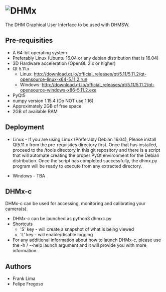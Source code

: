 # ![DHMx](https://github.jpl.nasa.gov/DHM/dhm_gui/blob/master/dhmx_logo_sm.png?raw=true)
The DHM Graphical User Interface to be used with DHMSW.

## Pre-requisities
* A 64-bit operating system
* Preferably Linux (Ubuntu 16.04 or any debian distribution that is 16.04)
* 3D Hardware acceleration (OpenGL 2.x or higher)
* Qt 5.11.x
  - Linux: http://download.qt.io/official_releases/qt/5.11/5.11.2/qt-opensource-linux-x64-5.11.2.run
  - Windows: http://download.qt.io/official_releases/qt/5.11/5.11.2/qt-opensource-windows-x86-5.11.2.exe
* PyQt5
* numpy version 1.15.4 (Do NOT use 1.16)
* Approximately 2GB of free space
* 2GB of available RAM


## Deployment
* Linux - If you are using Linux (Preferably Debian 16.04), Please install Qt5.11.x from the pre-requisites directory first.  Once that has installed, proceed to the /tools directory in this git repository and there is a script that will automate creating the proper PyQt environment for the Debian distribution. Once the script has completed successfully, the dhmx.py program will be ready to execute from any extracted directory.

* Windows - TBA

## DHMx-c
DHMx-c can be used for accessing, monitoring and calibrating your camera(s).
* DHMx-c can be launched as python3 dhmxc.py
* Shortcuts
  - 'S' key - will create a snapshot of what is being viewed
  - 'L' key - will enable/disable logging
* For any additional information about how to launch DHMx-c, please use the -h / --help launch argument and it will provide you with more information.

## Authors
* Frank Lima
* Felipe Fregoso
